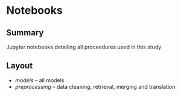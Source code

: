 # Notebooks
## Summary
Jupyter notebooks detailing all proceedures used in this study

## Layout
- *models* – all models
- *preprocessing* – data cleaning, retrieval, merging and translation


